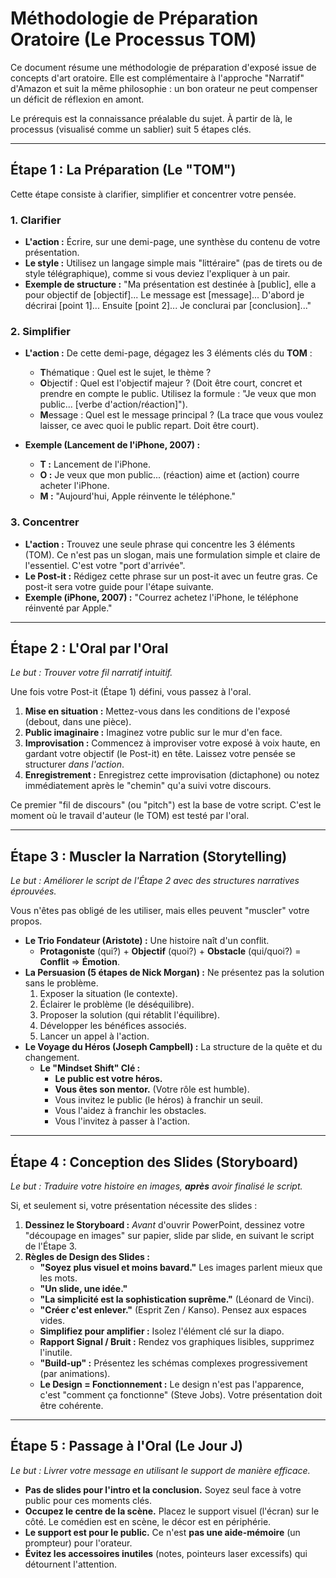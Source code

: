 # Méthodologie de Préparation Oratoire (Le Processus TOM)

Ce document résume une méthodologie de préparation d'exposé issue de concepts d'art oratoire. Elle est complémentaire à l'approche "Narratif" d'Amazon et suit la même philosophie : un bon orateur ne peut compenser un déficit de réflexion en amont.

Le prérequis est la connaissance préalable du sujet. À partir de là, le processus (visualisé comme un sablier) suit 5 étapes clés.

---

## Étape 1 : La Préparation (Le "TOM")

Cette étape consiste à clarifier, simplifier et concentrer votre pensée.

### 1. Clarifier

* **L'action :** Écrire, sur une demi-page, une synthèse du contenu de votre présentation.
* **Le style :** Utilisez un langage simple mais "littéraire" (pas de tirets ou de style télégraphique), comme si vous deviez l'expliquer à un pair.
* **Exemple de structure :** "Ma présentation est destinée à [public], elle a pour objectif de [objectif]... Le message est [message]... D'abord je décrirai [point 1]... Ensuite [point 2]... Je conclurai par [conclusion]..."

### 2. Simplifier

* **L'action :** De cette demi-page, dégagez les 3 éléments clés du **TOM** :
    * **T**hématique : Quel est le sujet, le thème ?
    * **O**bjectif : Quel est l'objectif majeur ? (Doit être court, concret et prendre en compte le public. Utilisez la formule : "Je veux que mon public... [verbe d'action/réaction]").
    * **M**essage : Quel est le message principal ? (La trace que vous voulez laisser, ce avec quoi le public repart. Doit être court).

* **Exemple (Lancement de l'iPhone, 2007) :**
    * **T :** Lancement de l'iPhone.
    * **O :** Je veux que mon public... (réaction) aime et (action) courre acheter l'iPhone.
    * **M :** "Aujourd'hui, Apple réinvente le téléphone."

### 3. Concentrer

* **L'action :** Trouvez une seule phrase qui concentre les 3 éléments (TOM). Ce n'est pas un slogan, mais une formulation simple et claire de l'essentiel. C'est votre "port d'arrivée".
* **Le Post-it :** Rédigez cette phrase sur un post-it avec un feutre gras. Ce post-it sera votre guide pour l'étape suivante.
* **Exemple (iPhone, 2007) :** "Courrez achetez l'iPhone, le téléphone réinventé par Apple."

---

## Étape 2 : L'Oral par l'Oral

*Le but : Trouver votre fil narratif intuitif.*

Une fois votre Post-it (Étape 1) défini, vous passez à l'oral.

1.  **Mise en situation :** Mettez-vous dans les conditions de l'exposé (debout, dans une pièce).
2.  **Public imaginaire :** Imaginez votre public sur le mur d'en face.
3.  **Improvisation :** Commencez à improviser votre exposé à voix haute, en gardant votre objectif (le Post-it) en tête. Laissez votre pensée se structurer *dans l'action*.
4.  **Enregistrement :** Enregistrez cette improvisation (dictaphone) ou notez immédiatement après le "chemin" qu'a suivi votre discours.

Ce premier "fil de discours" (ou "pitch") est la base de votre script. C'est le moment où le travail d'auteur (le TOM) est testé par l'oral.

---

## Étape 3 : Muscler la Narration (Storytelling)

*Le but : Améliorer le script de l'Étape 2 avec des structures narratives éprouvées.*

Vous n'êtes pas obligé de les utiliser, mais elles peuvent "muscler" votre propos.

* **Le Trio Fondateur (Aristote) :** Une histoire naît d'un conflit.
    * **Protagoniste** (qui?) + **Objectif** (quoi?) + **Obstacle** (qui/quoi?) = **Conflit** => **Émotion**.
* **La Persuasion (5 étapes de Nick Morgan) :** Ne présentez pas la solution sans le problème.
    1.  Exposer la situation (le contexte).
    2.  Éclairer le problème (le déséquilibre).
    3.  Proposer la solution (qui rétablit l'équilibre).
    4.  Développer les bénéfices associés.
    5.  Lancer un appel à l'action.
* **Le Voyage du Héros (Joseph Campbell) :** La structure de la quête et du changement.
    * **Le "Mindset Shift" Clé :**
        * **Le public est votre héros.**
        * **Vous êtes son mentor.** (Votre rôle est humble).
        * Vous invitez le public (le héros) à franchir un seuil.
        * Vous l'aidez à franchir les obstacles.
        * Vous l'invitez à passer à l'action.

---

## Étape 4 : Conception des Slides (Storyboard)

*Le but : Traduire votre histoire en images, **après** avoir finalisé le script.*

Si, et seulement si, votre présentation nécessite des slides :

1.  **Dessinez le Storyboard :** *Avant* d'ouvrir PowerPoint, dessinez votre "découpage en images" sur papier, slide par slide, en suivant le script de l'Étape 3.
2.  **Règles de Design des Slides :**
    * **"Soyez plus visuel et moins bavard."** Les images parlent mieux que les mots.
    * **"Un slide, une idée."**
    * **"La simplicité est la sophistication suprême."** (Léonard de Vinci).
    * **"Créer c'est enlever."** (Esprit Zen / Kanso). Pensez aux espaces vides.
    * **Simplifiez pour amplifier :** Isolez l'élément clé sur la diapo.
    * **Rapport Signal / Bruit :** Rendez vos graphiques lisibles, supprimez l'inutile.
    * **"Build-up" :** Présentez les schémas complexes progressivement (par animations).
    * **Le Design = Fonctionnement :** Le design n'est pas l'apparence, c'est "comment ça fonctionne" (Steve Jobs). Votre présentation doit être cohérente.

---

## Étape 5 : Passage à l'Oral (Le Jour J)

*Le but : Livrer votre message en utilisant le support de manière efficace.*

* **Pas de slides pour l'intro et la conclusion.** Soyez seul face à votre public pour ces moments clés.
* **Occupez le centre de la scène.** Placez le support visuel (l'écran) sur le côté. Le comédien est en scène, le décor est en périphérie.
* **Le support est pour le public.** Ce n'est **pas une aide-mémoire** (un prompteur) pour l'orateur.
* **Évitez les accessoires inutiles** (notes, pointeurs laser excessifs) qui détournent l'attention.